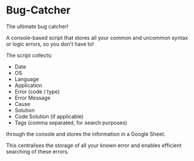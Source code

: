 # Bug-Catcher

The ultimate bug catcher!

A console-based script that stores all your common and uncommon syntax or logic errors, so you don't have to!

The script collects:
- Date
- OS
- Language
- Application
- Error (code / type)
- Error Message
- Cause
- Solution
- Code Solution (if applicable)
- Tags (comma separated, for search purposes)

through the console and stores the information in a Google Sheet.

This centralises the storage of all your known error and enables efficient searching of these errors.
